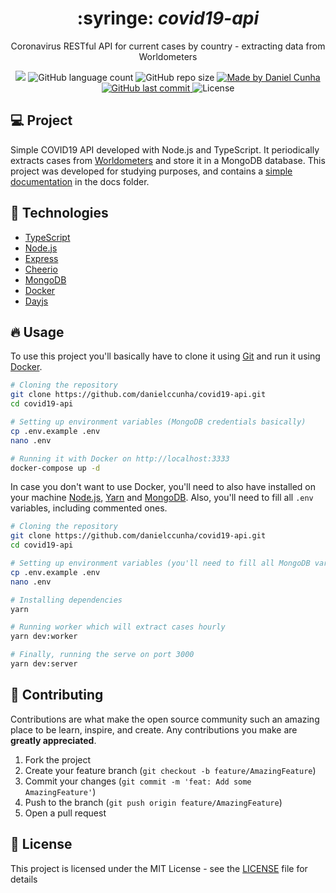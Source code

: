 <div align="center">
  <h1>
    :syringe: <i>covid19-api</i>
  </h1>

  <p>
    Coronavirus RESTful API for current cases by country - extracting data from Worldometers
  </p>

  <p align="center">
  <a href="https://www.codacy.com/manual/danielccunha/covid19-api?utm_source=github.com&amp;utm_medium=referral&amp;utm_content=danielccunha/covid19-api&amp;utm_campaign=Badge_Grade"><img src="https://app.codacy.com/project/badge/Grade/9453e192d7d742f7bc84ac069efefbb9"/></a>
    <img alt="GitHub language count" src="https://img.shields.io/github/languages/count/danielccunha/covid19-api?color=%233a86ff">
    <img alt="GitHub repo size" src="https://img.shields.io/github/repo-size/danielccunha/covid19-api?color=%233a86ff">
    <a href="https://www.linkedin.com/in/daniel-cunha-53053816b/">
      <img alt="Made by Daniel Cunha" src="https://img.shields.io/badge/made%20by-Daniel%20Cunha-%23?color=%233a86ff">
    </a>
    <a href="https://github.com/danielccunha/covid19-api/commits/master">
      <img alt="GitHub last commit" src="https://img.shields.io/github/last-commit/danielccunha/covid19-api?color=%233a86ff">
    </a>
    <img alt="License" src="https://img.shields.io/badge/license-MIT-brightgreen?color=%233a86ff">
  </p>
</div>

## :computer: Project

Simple COVID19 API developed with Node.js and TypeScript. It periodically extracts cases from [Worldometers][source] and store it in a MongoDB database. This project was developed for studying purposes, and contains a [simple documentation](docs/Insomnia.json) in the docs folder.

## :rocket: Technologies

- [TypeScript][typescript]
- [Node.js][nodejs]
- [Express][express]
- [Cheerio][cheerio]
- [MongoDB][mongodb]
- [Docker][docker]
- [Dayjs][dayjs]

## :fire: Usage

To use this project you'll basically have to clone it using [Git][git] and run it using [Docker][docker].

```sh
# Cloning the repository
git clone https://github.com/danielccunha/covid19-api.git
cd covid19-api

# Setting up environment variables (MongoDB credentials basically)
cp .env.example .env
nano .env

# Running it with Docker on http://localhost:3333
docker-compose up -d
```

In case you don't want to use Docker, you'll need to also have installed on your machine [Node.js][nodejs], [Yarn][yarn] and [MongoDB][mongodb]. Also, you'll need to fill all `.env` variables, including commented ones.

```sh
# Cloning the repository
git clone https://github.com/danielccunha/covid19-api.git
cd covid19-api

# Setting up environment variables (you'll need to fill all MongoDB variables)
cp .env.example .env
nano .env

# Installing dependencies
yarn

# Running worker which will extract cases hourly
yarn dev:worker

# Finally, running the serve on port 3000
yarn dev:server
```

## :thinking: Contributing

Contributions are what make the open source community such an amazing place to be learn, inspire, and create. Any contributions you make are **greatly appreciated**.

1. Fork the project
2. Create your feature branch (`git checkout -b feature/AmazingFeature`)
3. Commit your changes (`git commit -m 'feat: Add some AmazingFeature'`)
4. Push to the branch (`git push origin feature/AmazingFeature`)
5. Open a pull request

## :memo: License

This project is licensed under the MIT License - see the [LICENSE](LICENSE) file for details

[source]: https://www.worldometers.info/coronavirus/
[git]: https://git-scm.com/
[docker]: https://www.docker.com/
[nodejs]: https://nodejs.org/
[mongodb]: https://www.mongodb.com/
[yarn]: https://yarnpkg.com/
[express]: http://expressjs.com/
[cheerio]: https://cheerio.js.org/
[typescript]: https://www.typescriptlang.org/
[dayjs]: https://github.com/iamkun/dayjs
